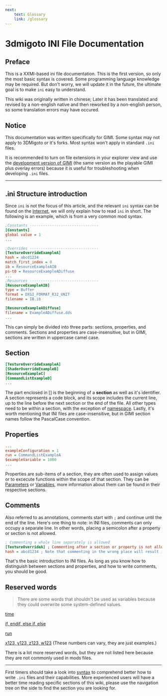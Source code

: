 ```yaml
---
next: 
    text: Glossary
    link: /glossary
---
```


# 3dmigoto INI File Documentation

## Preface

This is a XXMI-based ini file documentation. This is the first version, so only the most basic syntax is covered. Some programming language knowledge may be required. But don't worry, we will update it in the future, the ultimate goal is to make `ini` easy to understand.

This wiki was originally written in chinese; Later it has been translated and revised by a non-english native and then reworked by a non-english person, so some translation errors may have occured.

## Notice

This documentation was written specifically for GIMI. Some syntax may not apply to 3DMigoto or it's forks. Most syntax won't apply in standard `.ini` files.

It is recommended to turn on file extensions in your explorer view and use the [development version of GIMI](https://github.com/SilentNightSound/GI-Model-Importer/releases) (the same version as the playable GIMI plus overlay errors) because it is useful for troubleshooting when developing `.ini` files.

---

## .ini Structure introduction

Since `ini` is not the focus of this article, and the relevant `ini` syntax can be found on the [Internet](https://en.wikipedia.org/wiki/INI_file), we will only explain how to read `ini` in short.
The following is an example, which is from a very common mod syntax.

```ini
;Constants -------------------------------
[Constants]
global value = 1
...

;Overrides -------------------------------
[TextureOverrideExampleA]
hash = abcd1234
match_first_index = 0
ib = ResourceExampleAIB
ps-t0 = ResourceExampleADiffuse
...
;Resources -------------------------------
[ResourceExampleAIB]
type = Buffer
format = DXGI_FORMAT_R32_UNIT
filename = IB.ib

[ResourceExampleADiffuse]
filename = ExampleADiffuse.dds
...

```

This can simply be divided into three parts: sections, properties, and comments.
Sections and properties are case-insensitive, but in GIMI, sections are written in uppercase camel case.

## Section

```ini
[TextureOverrideExampleA]
[ShaderOverrideExampleB]
[ResourceExampleC]
[CommandListExampleD]
...
```

The part enclosed in [] is the beginning of a **section** as well as it's identifier. A section represents a code block, and its scope includes the current line, up to the line before the next section or the end of the file. All other types need to be within a section, with the exception of [namespace](/Namespace). Lastly, it's worth mentioning that INI files are case-insensitive, but in GIMI section names follow the PascalCase convention.

## Properties

```ini
...
exampleConfiguration = 1
run = CommandListExampleA
$exampleVariable = 1000
...
```

Properties are sub-items of a section, they are often used to assign values or to excecute functions within the scope of that section. They can be [Parameters](/Parameters) or [Variables](/Variables), more information about them can be found in their respective sections.

## Comments

Also referred to as annotations, comments start with `;` and continue until the end of the line. Here's one thing to note: in INI files, comments can only occupy a separate line. In other words, placing a semicolon after a property or section is not allowed.

```ini
; Commenting a whole line separately is allowed
[TextureOverrideA] ; Commenting after a section or property is not allowed
hash = abcd1234 ; Note that commenting in the wrong place will result in correct syntax highlighting in some software but will cause compilation issues regardless
```

That's the basic introduction to INI files. As long as you know how to distinguish between sections and properties, and how to write comments, you should be good.

## Reserved words

> There are some words that shouldn't be used as variables because they could overwrite some system-defined values.

[time](/time)

[if, endif, else if, else](/condition)

[run](/run)

[x123, y123, z123, w123](/iniParams) (These numbers can vary, they are just examples.)

There is a lot more reserved words, but they are not listed here because they are not commonly used in mods files.
<!-- TODO: add more detail about how 3dm properties can be modified from within mods files. which are likley to be mistakenly used as variables. -->
---

First timers should take a look into [syntax](/Syntax) to comprehend better how to write `.ini` files and their capabilities. More experienced users will have a better time reading specific sections of this wiki, please use the navigation tree on the side to find the section you are looking for.
